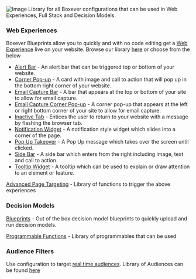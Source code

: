 ![Image](BxConfig.png "icon")
Library for all Boxever configurations that can be used in Web Experiences, Full Stack and Decision Models. 

### Web Experiences
Boxever Blueprints allow you to quickly and with no code editing get a [Web Experience](https://documentation.boxever.com/docs/webexperiences) live on your website. Browse our library [here](Web%20Experiences/Blueprints) or choose from the below

- [Alert Bar](Web%20Experiences/Blueprints/alert-bar) - An alert bar that can be triggered top or bottom of your website.
- [Corner Pop-up](Web%20Experiences/Blueprints/corner-popup) - A card with image and call to action that will pop up in the bottom right corner of your website.
- [Email Capture Bar](Web%20Experiences/Blueprints/email-capture-bar) - A bar that appears at the top or bottom of your site to allow for email capture.
- [Email Capture Corner Pop-up](Web%20Experiences/Blueprints/email-capture-corner) - A corner pop-up that appears at the left or right bottom corner of your site to allow for email capture.
- [Inactive Tab](Web%20Experiences/Blueprints/inactive-tab) - Entices the user to return to your website with a message by flashing the browser tab.
- [Notification Widget](Web%20Experiences/Blueprints/notification-widget#notification-widget) - A notification style widget which slides into a corner of the page.
- [Pop Up Takeover](Web%20Experiences/Blueprints/popup-takeover) - A Pop Up message which takes over the screen until clicked.
- [Side Bar](Web%20Experiences/Blueprints/side-bar) - A side bar which enters from the right including image, text and call to action.
- [Tooltip Widget](Web%20Experiences/Blueprints/tooltip) - A tooltip which can be used to explain or draw attention to an element or feature.

[Advanced Page Targeting](Web%20Experiences/Page%20Targeting) - Library of functions to trigger the above experiences

### Decision Models

[Blueprints](Decision%20Model/Blueprints) - Out of the box decision model blueprints to quickly upload and run decision models.

[Programmable Functions](Decision%20Model/Programmable%20Functions) - Library of programmables that can be used 

### Audience Filters
Use configuration to target [real time audiences](https://documentation.boxever.com/docs/int_exp#section-target-an-audience). Library of Audiences can be found [here](Audience%20Filters)

